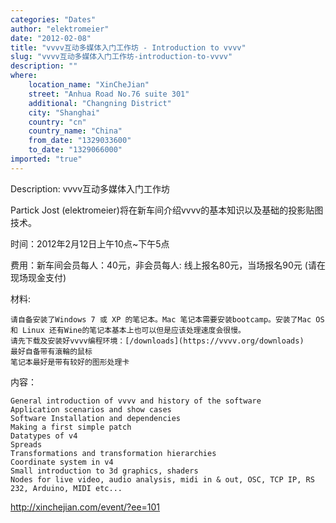 ```yaml
---
categories: "Dates"
author: "elektromeier"
date: "2012-02-08"
title: "vvvv互动多媒体入门工作坊 - Introduction to vvvv"
slug: "vvvv互动多媒体入门工作坊-introduction-to-vvvv"
description: ""
where: 
    location_name: "XinCheJian"
    street: "Anhua Road No.76 suite 301"
    additional: "Changning District"
    city: "Shanghai"
    country: "cn"
    country_name: "China"
    from_date: "1329033600"
    to_date: "1329066000"
imported: "true"
---
```



Description:
vvvv互动多媒体入门工作坊

Partick Jost (elektromeier)将在新车间介绍vvvv的基本知识以及基础的投影贴图技术。

时间：2012年2月12日上午10点~下午5点

费用：新车间会员每人：40元，非会员每人: 线上报名80元，当场报名90元 (请在现场现金支付)

材料:

    请自备安装了Windows 7 或 XP 的笔记本。Mac 笔记本需要安装bootcamp。安装了Mac OS 和 Linux 还有Wine的笔记本基本上也可以但是应该处理速度会很慢。
    请先下载及安装好vvvv编程环境：[/downloads](https://vvvv.org/downloads)
    最好自备带有滾輪的鼠标
    笔记本最好是带有较好的图形处理卡

内容：

    General introduction of vvvv and history of the software
    Application scenarios and show cases
    Software Installation and dependencies
    Making a first simple patch
    Datatypes of v4
    Spreads
    Transformations and transformation hierarchies
    Coordinate system in v4
    Small introduction to 3d graphics, shaders
    Nodes for live video, audio analysis, midi in & out, OSC, TCP IP, RS 232, Arduino, MIDI etc...

http://xinchejian.com/event/?ee=101
